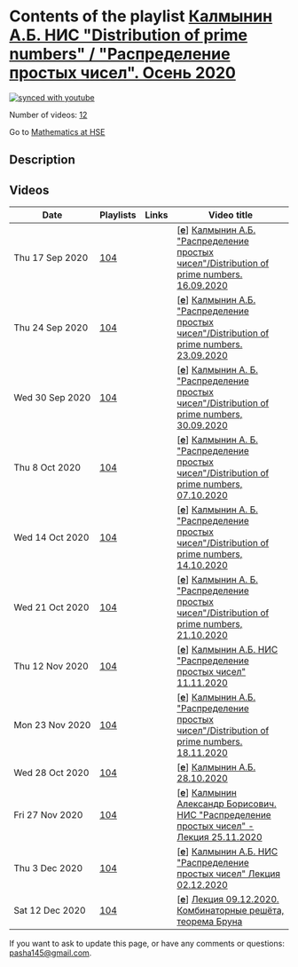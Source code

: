 # Contents of the playlist [Калмынин А.Б. НИС "Distribution of prime numbers" / "Распределение простых чисел". Осень 2020](https://www.youtube.com/playlist?list=PLq3E5oubNNoASqoumUutKsHHEPMwFdvN2)

[![synced with youtube](https://img.shields.io/github/last-commit/mathphysschool/mathphysschool.github.io/autoupdate1?label=synced%20with%20youtube)](#)

Number of videos: [12](#videos)

Go to [Mathematics at HSE](../README.md)

## Description



## Videos

|Date|Playlists|Links|Video title|
|---|---|---|---|
| Thu&nbsp;17&nbsp;Sep&nbsp;2020 | [104](../playlists/104 "Калмынин А.Б. НИС &#34;Distribution of prime numbers&#34; / &#34;Распределение простых чисел&#34;. Осень 2020") |  | [[**e**](https://studio.youtube.com/video/hGn_ByU-aYc/edit "Edit")] [Калмынин А.Б.  &#34;Распределение простых чисел&#34;/Distribution of prime numbers. 16.09.2020](https://www.youtube.com/watch?v=hGn_ByU-aYc&list=PLq3E5oubNNoASqoumUutKsHHEPMwFdvN2) |
| Thu&nbsp;24&nbsp;Sep&nbsp;2020 | [104](../playlists/104 "Калмынин А.Б. НИС &#34;Distribution of prime numbers&#34; / &#34;Распределение простых чисел&#34;. Осень 2020") |  | [[**e**](https://studio.youtube.com/video/YrhFQxGqxUY/edit "Edit")] [Калмынин А.Б. &#34;Распределение простых чисел&#34;/Distribution of prime numbers. 23.09.2020](https://www.youtube.com/watch?v=YrhFQxGqxUY&list=PLq3E5oubNNoASqoumUutKsHHEPMwFdvN2) |
| Wed&nbsp;30&nbsp;Sep&nbsp;2020 | [104](../playlists/104 "Калмынин А.Б. НИС &#34;Distribution of prime numbers&#34; / &#34;Распределение простых чисел&#34;. Осень 2020") |  | [[**e**](https://studio.youtube.com/video/gjDvzEHaqpg/edit "Edit")] [Калмынин А. Б. &#34;Распределение простых чисел&#34;/Distribution of prime numbers, 30.09.2020](https://www.youtube.com/watch?v=gjDvzEHaqpg&list=PLq3E5oubNNoASqoumUutKsHHEPMwFdvN2 "НИС &#34;Распределение простых чисел&#34;&#013;Дисциплина общефакультетского пула&#013;Международная лаборатория зеркальной симметрии и автоморфных форм&#013;Калмынин Александр Борисович") |
| Thu&nbsp;8&nbsp;Oct&nbsp;2020 | [104](../playlists/104 "Калмынин А.Б. НИС &#34;Distribution of prime numbers&#34; / &#34;Распределение простых чисел&#34;. Осень 2020") |  | [[**e**](https://studio.youtube.com/video/HFgduH4lY7Y/edit "Edit")] [Калмынин А. Б. &#34;Распределение простых чисел&#34;/Distribution of prime numbers, 07.10.2020](https://www.youtube.com/watch?v=HFgduH4lY7Y&list=PLq3E5oubNNoASqoumUutKsHHEPMwFdvN2) |
| Wed&nbsp;14&nbsp;Oct&nbsp;2020 | [104](../playlists/104 "Калмынин А.Б. НИС &#34;Distribution of prime numbers&#34; / &#34;Распределение простых чисел&#34;. Осень 2020") |  | [[**e**](https://studio.youtube.com/video/P_OzBNmeyyE/edit "Edit")] [Калмынин А. Б. &#34;Распределение простых чисел&#34;/Distribution of prime numbers, 14.10.2020](https://www.youtube.com/watch?v=P_OzBNmeyyE&list=PLq3E5oubNNoASqoumUutKsHHEPMwFdvN2) |
| Wed&nbsp;21&nbsp;Oct&nbsp;2020 | [104](../playlists/104 "Калмынин А.Б. НИС &#34;Distribution of prime numbers&#34; / &#34;Распределение простых чисел&#34;. Осень 2020") |  | [[**e**](https://studio.youtube.com/video/bGPvcD3iJRg/edit "Edit")] [Калмынин А. Б. &#34;Распределение простых чисел&#34;/Distribution of prime numbers, 21.10.2020](https://www.youtube.com/watch?v=bGPvcD3iJRg&list=PLq3E5oubNNoASqoumUutKsHHEPMwFdvN2) |
| Thu&nbsp;12&nbsp;Nov&nbsp;2020 | [104](../playlists/104 "Калмынин А.Б. НИС &#34;Distribution of prime numbers&#34; / &#34;Распределение простых чисел&#34;. Осень 2020") |  | [[**e**](https://studio.youtube.com/video/85gH2I7bTX4/edit "Edit")] [Калмынин  А.Б. НИС &#34;Распределение простых чисел&#34; 11.11.2020](https://www.youtube.com/watch?v=85gH2I7bTX4&list=PLq3E5oubNNoASqoumUutKsHHEPMwFdvN2 "НИС &#34;Распределение простых чисел&#34;&#013;Калмынин Александр Борисович") |
| Mon&nbsp;23&nbsp;Nov&nbsp;2020 | [104](../playlists/104 "Калмынин А.Б. НИС &#34;Distribution of prime numbers&#34; / &#34;Распределение простых чисел&#34;. Осень 2020") |  | [[**e**](https://studio.youtube.com/video/kW3_ZVBqjEo/edit "Edit")] [Калмынин А.Б. &#34;Распределение простых чисел&#34;/Distribution of prime numbers. 18.11.2020](https://www.youtube.com/watch?v=kW3_ZVBqjEo&list=PLq3E5oubNNoASqoumUutKsHHEPMwFdvN2 "Научно-исследовательский семинар &#34;Распределение простых чисел&#34;&#013;Дисциплина общефакультетского пула&#013;2 модуль&#013;Преподаватель Калмынин Александр Борисович") |
| Wed&nbsp;28&nbsp;Oct&nbsp;2020 | [104](../playlists/104 "Калмынин А.Б. НИС &#34;Distribution of prime numbers&#34; / &#34;Распределение простых чисел&#34;. Осень 2020") |  | [[**e**](https://studio.youtube.com/video/zMjf2PGRTm0/edit "Edit")] [Калмынин А.Б. 28.10.2020](https://www.youtube.com/watch?v=zMjf2PGRTm0&list=PLq3E5oubNNoASqoumUutKsHHEPMwFdvN2 "Научно-исследовательский семинар &#34;Распределение простых чисел&#34;&#013;Дисциплина общефакультетского пула&#013;Международная лаборатория зеркальной симметрии и автоморфных форм&#013;2 модуль&#013;Преподаватель Калмынин Александр Борисович") |
| Fri&nbsp;27&nbsp;Nov&nbsp;2020 | [104](../playlists/104 "Калмынин А.Б. НИС &#34;Distribution of prime numbers&#34; / &#34;Распределение простых чисел&#34;. Осень 2020") |  | [[**e**](https://studio.youtube.com/video/6k5CJ8GyF2s/edit "Edit")] [Калмынин Александр Борисович. НИС &#34;Распределение простых чисел&#34; - Лекция 25.11.2020](https://www.youtube.com/watch?v=6k5CJ8GyF2s&list=PLq3E5oubNNoASqoumUutKsHHEPMwFdvN2 "Научно-исследовательский семинар &#34;Распределение простых чисел&#34;&#013;Кто читает: Международная лаборатория зеркальной симметрии и автоморфных форм&#013;Когда читается:  2 модуль&#013;Преподаватель: Калмынин Александр Борисович") |
| Thu&nbsp;3&nbsp;Dec&nbsp;2020 | [104](../playlists/104 "Калмынин А.Б. НИС &#34;Distribution of prime numbers&#34; / &#34;Распределение простых чисел&#34;. Осень 2020") |  | [[**e**](https://studio.youtube.com/video/RfiMQtlY4a8/edit "Edit")] [Калмынин А.Б. НИС  &#34;Распределение простых чисел&#34; Лекция 02.12.2020](https://www.youtube.com/watch?v=RfiMQtlY4a8&list=PLq3E5oubNNoASqoumUutKsHHEPMwFdvN2 "Научно-исследовательский семинар &#34;Распределение простых чисел&#34;&#013;Дисциплина общефакультетского пула&#013;Международная лаборатория зеркальной симметрии и автоморфных форм&#013;2 модуль&#013;Преподаватель: Калмынин Александр Борисович") |
| Sat&nbsp;12&nbsp;Dec&nbsp;2020 | [104](../playlists/104 "Калмынин А.Б. НИС &#34;Distribution of prime numbers&#34; / &#34;Распределение простых чисел&#34;. Осень 2020") |  | [[**e**](https://studio.youtube.com/video/Qvf_ZFQrhP4/edit "Edit")] [Лекция 09.12.2020. Комбинаторные решёта, теорема Бруна](https://www.youtube.com/watch?v=Qvf_ZFQrhP4&list=PLq3E5oubNNoASqoumUutKsHHEPMwFdvN2 "НИС &#34;Распределение простых чисел&#34;&#013;под руководством Александра Калмынина") |


 If you want to ask to update this page, or have any comments or questions: <pasha145@gmail.com>.